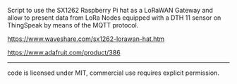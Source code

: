Script to use the SX1262 Raspberry Pi hat  as a LoRaWAN Gateway and allow to present data from LoRa Nodes equipped with a DTH 11 sensor on ThingSpeak by means of the MQTT protocol.

https://www.waveshare.com/sx1262-lorawan-hat.htm

https://www.adafruit.com/product/386



------------------

code is licensed under MIT, commercial use requires explicit permission.
